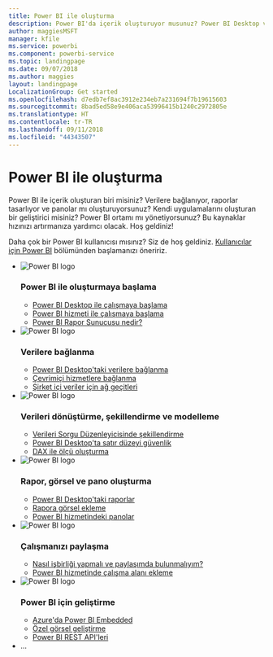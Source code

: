 ```yaml
---
title: Power BI ile oluşturma
description: Power BI'da içerik oluşturuyor musunuz? Power BI Desktop veya Rapor Oluşturucusu ile rapor veya Power BI hizmetinde pano oluşturuyor musunuz?  Kendi uygulamalarını oluşturan bir geliştirici veya bir Power BI yöneticisi misiniz?
author: maggiesMSFT
manager: kfile
ms.service: powerbi
ms.component: powerbi-service
ms.topic: landingpage
ms.date: 09/07/2018
ms.author: maggies
layout: landingpage
LocalizationGroup: Get started
ms.openlocfilehash: d7edb7ef8ac3912e234eb7a231694f7b19615603
ms.sourcegitcommit: 8bad5ed58e9e406aca53996415b1240c2972805e
ms.translationtype: HT
ms.contentlocale: tr-TR
ms.lasthandoff: 09/11/2018
ms.locfileid: "44343507"
---
```

# <a name="create-with-power-bi"></a>Power BI ile oluşturma

Power BI ile içerik oluşturan biri misiniz? Verilere bağlanıyor, raporlar tasarlıyor ve panolar mı oluşturuyorsunuz?  Kendi uygulamalarını oluşturan bir geliştirici misiniz? Power BI ortamı mı yönetiyorsunuz? Bu kaynaklar hızınızı artırmanıza yardımcı olacak. Hoş geldiniz!

Daha çok bir Power BI kullanıcısı mısınız? Siz de hoş geldiniz. [Kullanıcılar için Power BI](consumer/power-bi-consumer-overview.md) bölümünden başlamanızı öneririz.

<ul class="panelContent cardsF"> 
              <li> 
                             <div class="cardSize"> 
                                           <div class="cardPadding"> 
                                                          <div class="card"> 
                                                                        <div class="cardImageOuter">
                                                                                      <div class="cardImage">
                                                                                                     <img class="x-hidden-focus" alt="Power BI logo" src="https://docs.microsoft.com/en-us/media/hubs/powerbi/pbi-powerbi-logo.svg" data-linktype="external">
                                                                                      </div>
                                                                        </div>
                                                                        <div class="cardText"> 
                                                                                      <h3>Power BI ile oluşturmaya başlama</h3> 
                                                                                      <p></p>
                                                                                      <ul>
                                                                                                     <li><a style="text-decoration: underline;" href="../desktop-what-is-desktop.md">Power BI Desktop ile çalışmaya başlama</a></li> 
                                                                                                     <li><a style="text-decoration: underline;" href="../power-bi-overview.md">Power BI hizmeti ile çalışmaya başlama</a></li> 
                                                                                                     <li><a style="text-decoration: underline;" href="../report-server/get-started.md">Power BI Rapor Sunucusu nedir?</a></li>
                                                                                      </ul> 
                                                                        </div> 
                                                          </div> 
                                           </div> 
                             </div> 
              </li>
              <li> 
                             <div class="cardSize"> 
                                           <div class="cardPadding"> 
                                                          <div class="card"> 
                                                                        <div class="cardImageOuter">
                                                                                      <div class="cardImage">
                                                                                                     <img class="x-hidden-focus" alt="Power BI logo" src="https://docs.microsoft.com/en-us/media/hubs/powerbi/pbi-powerbi-logo.svg" data-linktype="external">
                                                                                      </div>
                                                                        </div>
                                                                        <div class="cardText"> 
                                                                                      <h3>Verilere bağlanma</h3> 
                                                                                      <p></p>
                                                                                      <ul>
                                                                                                     <li><a style="text-decoration: underline;" href="../desktop-quickstart-connect-to-data.md">Power BI Desktop'taki verilere bağlanma</a></li> 
                                                                                                     <li><a style="text-decoration: underline;" href="../service-connect-to-services.md">Çevrimiçi hizmetlere bağlanma</a></li> 
                                                                                                     <li><a style="text-decoration: underline;" href="../service-gateway-install.md">Şirket içi veriler için ağ geçitleri</a></li>
                                                                                      </ul> 
                                                                        </div> 
                                                          </div> 
                                           </div> 
                             </div> 
              </li>
              <li> 
                             <div class="cardSize"> 
                                           <div class="cardPadding"> 
                                                          <div class="card"> 
                                                                        <div class="cardImageOuter">
                                                                                      <div class="cardImage">
                                                                                                     <img class="x-hidden-focus" alt="Power BI logo" src="https://docs.microsoft.com/en-us/media/hubs/powerbi/pbi-powerbi-logo.svg" data-linktype="external">
                                                                                      </div>
                                                                        </div>
                                                                        <div class="cardText"> 
                                                                                      <h3>Verileri dönüştürme, şekillendirme ve modelleme</h3> 
                                                                                      <p></p>
                                                                                      <ul>
                                                                                                     <li><a style="text-decoration: underline;" href="../desktop-common-query-tasks.md">Verileri Sorgu Düzenleyicisinde şekillendirme</a></li> 
                                                                                                     <li><a style="text-decoration: underline;" href="../service-admin-rls.md">Power BI Desktop'ta satır düzeyi güvenlik</a></li> 
                                                                                                     <li><a style="text-decoration: underline;" href="../desktop-quickstart-learn-dax-basics.md">DAX ile ölçü oluşturma</a></li>
                                                                                      </ul> 
                                                                        </div> 
                                                          </div> 
                                           </div> 
                             </div> 
              </li>
              <li> 
                             <div class="cardSize"> 
                                           <div class="cardPadding"> 
                                                          <div class="card"> 
                                                                        <div class="cardImageOuter">
                                                                                      <div class="cardImage">
                                                                                                     <img class="x-hidden-focus" alt="Power BI logo" src="https://docs.microsoft.com/en-us/media/hubs/powerbi/pbi-powerbi-logo.svg" data-linktype="external">
                                                                                      </div>
                                                                        </div>
                                                                        <div class="cardText"> 
                                                                                      <h3>Rapor, görsel ve pano oluşturma</h3> 
                                                                                      <p></p>
                                                                                      <ul>
                                                                                                     <li><a style="text-decoration: underline;" href="../desktop-report-view.md">Power BI Desktop'taki raporlar</a></li> 
                                                                                                     <li><a style="text-decoration: underline;" href="../power-bi-report-add-visualizations-i.md">Rapora görsel ekleme</a></li> 
                                                                                                     <li><a style="text-decoration: underline;" href="../service-dashboard-create.md">Power BI hizmetindeki panolar</a></li>
                                                                                      </ul> 
                                                                        </div> 
                                                          </div> 
                                           </div> 
                             </div> 
              </li>
              <li> 
                             <div class="cardSize"> 
                                           <div class="cardPadding"> 
                                                          <div class="card"> 
                                                                        <div class="cardImageOuter">
                                                                                      <div class="cardImage">
                                                                                                     <img class="x-hidden-focus" alt="Power BI logo" src="https://docs.microsoft.com/en-us/media/hubs/powerbi/pbi-powerbi-logo.svg" data-linktype="external">
                                                                                      </div>
                                                                        </div>
                                                                        <div class="cardText"> 
                                                                                      <h3>Çalışmanızı paylaşma</h3> 
                                                                                      <p></p>
                                                                                      <ul>
                                                                                                     <li><a style="text-decoration: underline;" href="../service-how-to-collaborate-distribute-dashboards-reports.md">Nasıl işbirliği yapmalı ve paylaşımda bulunmalıyım?</a></li>
                                                                                                     <li><a style="text-decoration: underline;" href="../service-create-workspaces.md">Power BI hizmetinde çalışma alanı ekleme</a></li> 
                                                                                      </ul> 
                                                                        </div> 
                                                          </div> 
                                           </div> 
                             </div> 
              </li>
              <li> 
                             <div class="cardSize"> 
                                           <div class="cardPadding"> 
                                                          <div class="card"> 
                                                                        <div class="cardImageOuter">
                                                                                      <div class="cardImage">
                                                                                                     <img class="x-hidden-focus" alt="Power BI logo" src="https://docs.microsoft.com/en-us/media/hubs/powerbi/pbi-powerbi-logo.svg" data-linktype="external">
                                                                                      </div>
                                                                        </div>
                                                                        <div class="cardText"> 
                                                                                      <h3>Power BI için geliştirme</h3> 
                                                                                      <p></p>
                                                                                      <ul>
                                                                                                     <li><a style="text-decoration: underline;" href="../developer/azure-pbie-what-is-power-bi-embedded.md">Azure'da Power BI Embedded</a></li> 
                                                                                                     <li><a style="text-decoration: underline;" href="../service-custom-visuals-getting-started-with-developer-tools.md">Özel görsel geliştirme</a></li> 
                                                                                                     <li><a style="text-decoration: underline;" href="../developer/rest-api-reference.md">Power BI REST API'leri</a></li>
                                                                                      </ul> 
                                                                        </div> 
                                                          </div> 
                                           </div> 
                             </div> 
              </li>
              <li>...</li>
</ul>



